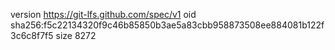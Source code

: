 version https://git-lfs.github.com/spec/v1
oid sha256:f5c22134320f9c46b85850b3ae5a83cbb958873508ee884081b122f3c6c8f7f5
size 8272
